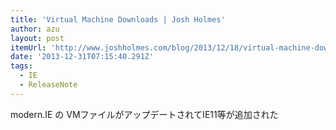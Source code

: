 ```yaml
---
title: 'Virtual Machine Downloads | Josh Holmes'
author: azu
layout: post
itemUrl: 'http://www.joshholmes.com/blog/2013/12/18/virtual-machine-downloads/'
date: '2013-12-31T07:15:40.291Z'
tags:
  - IE
  - ReleaseNote
---
```

modern.IE の VMファイルがアップデートされてIE11等が追加された
